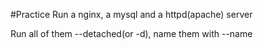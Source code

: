 #Practice
Run a nginx, a mysql and a httpd(apache) server

Run all of them --detached(or -d), name them with --name
